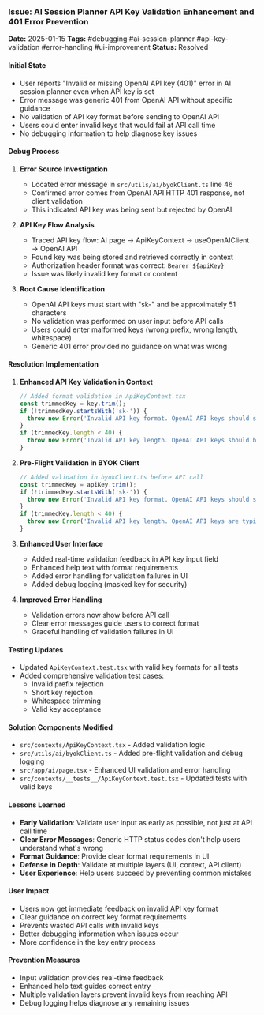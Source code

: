 ### Issue: AI Session Planner API Key Validation Enhancement and 401 Error Prevention
**Date:** 2025-01-15
**Tags:** #debugging #ai-session-planner #api-key-validation #error-handling #ui-improvement
**Status:** Resolved

#### Initial State
- User reports "Invalid or missing OpenAI API key (401)" error in AI session planner even when API key is set
- Error message was generic 401 from OpenAI API without specific guidance
- No validation of API key format before sending to OpenAI API
- Users could enter invalid keys that would fail at API call time
- No debugging information to help diagnose key issues

#### Debug Process
1. **Error Source Investigation**
   - Located error message in `src/utils/ai/byokClient.ts` line 46
   - Confirmed error comes from OpenAI API HTTP 401 response, not client validation
   - This indicated API key was being sent but rejected by OpenAI

2. **API Key Flow Analysis**
   - Traced API key flow: AI page → ApiKeyContext → useOpenAIClient → OpenAI API
   - Found key was being stored and retrieved correctly in context
   - Authorization header format was correct: `Bearer ${apiKey}`
   - Issue was likely invalid key format or content

3. **Root Cause Identification**
   - OpenAI API keys must start with "sk-" and be approximately 51 characters
   - No validation was performed on user input before API calls
   - Users could enter malformed keys (wrong prefix, wrong length, whitespace)
   - Generic 401 error provided no guidance on what was wrong

#### Resolution Implementation
1. **Enhanced API Key Validation in Context**
   ```typescript
   // Added format validation in ApiKeyContext.tsx
   const trimmedKey = key.trim();
   if (!trimmedKey.startsWith('sk-')) {
     throw new Error('Invalid API key format. OpenAI API keys should start with "sk-".');
   }
   if (trimmedKey.length < 40) {
     throw new Error('Invalid API key length. OpenAI API keys should be around 51 characters long.');
   }
   ```

2. **Pre-Flight Validation in BYOK Client**
   ```typescript
   // Added validation in byokClient.ts before API call
   const trimmedKey = apiKey.trim();
   if (!trimmedKey.startsWith('sk-')) {
     throw new Error('Invalid API key format. OpenAI API keys should start with "sk-".');
   }
   if (trimmedKey.length < 40) {
     throw new Error('Invalid API key length. OpenAI API keys are typically 51 characters long.');
   }
   ```

3. **Enhanced User Interface**
   - Added real-time validation feedback in API key input field
   - Enhanced help text with format requirements
   - Added error handling for validation failures in UI
   - Added debug logging (masked key for security)

4. **Improved Error Handling**
   - Validation errors now show before API call
   - Clear error messages guide users to correct format
   - Graceful handling of validation failures in UI

#### Testing Updates
- Updated `ApiKeyContext.test.tsx` with valid key formats for all tests
- Added comprehensive validation test cases:
  - Invalid prefix rejection
  - Short key rejection  
  - Whitespace trimming
  - Valid key acceptance

#### Solution Components Modified
- `src/contexts/ApiKeyContext.tsx` - Added validation logic
- `src/utils/ai/byokClient.ts` - Added pre-flight validation and debug logging
- `src/app/ai/page.tsx` - Enhanced UI validation and error handling
- `src/contexts/__tests__/ApiKeyContext.test.tsx` - Updated tests with valid keys

#### Lessons Learned
- **Early Validation**: Validate user input as early as possible, not just at API call time
- **Clear Error Messages**: Generic HTTP status codes don't help users understand what's wrong
- **Format Guidance**: Provide clear format requirements in UI
- **Defense in Depth**: Validate at multiple layers (UI, context, API client)
- **User Experience**: Help users succeed by preventing common mistakes

#### User Impact
- Users now get immediate feedback on invalid API key format
- Clear guidance on correct key format requirements
- Prevents wasted API calls with invalid keys
- Better debugging information when issues occur
- More confidence in the key entry process

#### Prevention Measures
- Input validation provides real-time feedback
- Enhanced help text guides correct entry
- Multiple validation layers prevent invalid keys from reaching API
- Debug logging helps diagnose any remaining issues
